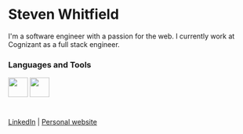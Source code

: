# Steven Whitfield

I'm a software engineer with a passion for the web. I currently work at Cognizant as a full stack engineer.

### Languages and Tools

<img src="https://skillicons.dev/icons?i=java,cs,js,ts,html,css" height="40"/>
<img src="https://skillicons.dev/icons?i=react,nextjs,angular,spring,nodejs,mysql,aws" height="40"/>


#

[LinkedIn](https://www.linkedin.com/in/stevenmwhitfield/) | [Personal website](https://www.stevenwhitfield.dev/)
